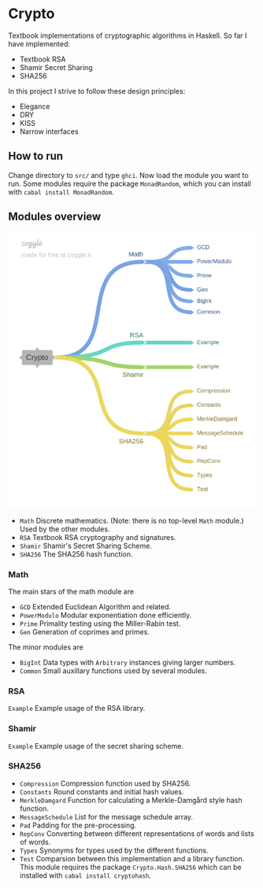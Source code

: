 
# Crypto

Textbook implementations of cryptographic algorithms in Haskell. So far I have implemented:

- Textbook RSA
- Shamir Secret Sharing
- SHA256

In this project I strive to follow these design principles:

- Elegance
- DRY
- KISS
- Narrow interfaces

## How to run

Change directory to `src/` and type `ghci`. Now load the module you want to run. Some modules require the package `MonadRandom`, which you can install with `cabal install MonadRandom`.

## Modules overview

![](misc/module_overview.png)

- `Math` Discrete mathematics. (Note: there is no top-level `Math` module.) Used by the other modules.
- `RSA` Textbook RSA cryptography and signatures.
- `Shamir` Shamir's Secret Sharing Scheme.
- `SHA256` The SHA256 hash function.

### Math

The main stars of the math module are

- `GCD` Extended Euclidean Algorithm and related.
- `PowerModulo` Modular exponentiation done efficiently.
- `Prime` Primality testing using the Miller-Rabin test.
- `Gen` Generation of coprimes and primes.

The minor modules are

- `BigInt` Data types with `Arbitrary` instances giving larger numbers.
- `Common` Small auxillary functions used by several modules.

### RSA

`Example` Example usage of the RSA library.

### Shamir

`Example` Example usage of the secret sharing scheme.

### SHA256

- `Compression` Compression function used by SHA256.
- `Constants` Round constants and initial hash values.
- `MerkleDamgard` Function for calculating a Merkle-Damgård style hash function.
- `MessageSchedule` List for the message schedule array.
- `Pad` Padding for the pre-processing.
- `RepConv` Converting between different representations of words and lists of words.
- `Types` Synonyms for types used by the different functions.
- `Test` Comparsion between this implementation and a library function. This module requires the package `Crypto.Hash.SHA256` which can be installed with `cabal install cryptohash`.
